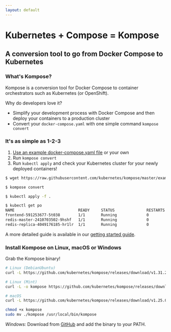 ```yaml
---
layout: default
---
```


# Kubernetes + Compose = Kompose

## A conversion tool to go from Docker Compose to Kubernetes

### What's Kompose?

Kompose is a conversion tool for Docker Compose to container orchestrators such as Kubernetes (or OpenShift).

Why do developers love it?

- Simplify your development process with Docker Compose and then deploy your containers to a production cluster
- Convert your `docker-compose.yaml` with one simple command `kompose convert`

### It's as simple as 1-2-3

1. [Use an example docker-compose.yaml file](https://raw.githubusercontent.com/kubernetes/kompose/master/examples/docker-compose-v3.yaml) or your own
2. Run `kompose convert`
3. Run `kubectl apply` and check your Kubernetes cluster for your newly deployed containers!

```sh
$ wget https://raw.githubusercontent.com/kubernetes/kompose/master/examples/docker-compose-v3.yaml -O docker-compose.yaml

$ kompose convert

$ kubectl apply -f .

$ kubectl get po
NAME                            READY     STATUS              RESTARTS   AGE
frontend-591253677-5t038        1/1       Running             0          10s
redis-master-2410703502-9hshf   1/1       Running             0          10s
redis-replica-4049176185-hr1lr  1/1       Running             0          10s
```

A more detailed guide is available in our [getting started guide](/docs/getting-started.md).

### Install Kompose on Linux, macOS or Windows

Grab the Kompose binary!

```sh
# Linux (DebianUbuntu)
curl -L https://github.com/kubernetes/kompose/releases/download/v1.31.2/kompose-linux-amd64 -o kompose

# Linux (Mint)
curl -L -o kompose https://github.com/kubernetes/kompose/releases/download/v1.31.2/kompose-linux-amd64

# macOS
curl -L https://github.com/kubernetes/kompose/releases/download/v1.25.0/kompose-darwin-amd64 -o kompose

chmod +x kompose
sudo mv ./kompose /usr/local/bin/kompose
```

_Windows:_ Download from [GitHub](https://github.com/kubernetes/kompose/releases/download/v1.25.0/kompose-windows-amd64.exe) and add the binary to your PATH.
